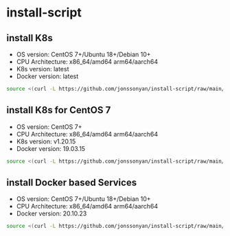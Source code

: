 # install-script

## install K8s

- OS version: CentOS 7+/Ubuntu 18+/Debian 10+
- CPU Architecture: x86_64/amd64 arm64/aarch64
- K8s version: latest
- Docker version: latest

```bash
source <(curl -L https://github.com/jonssonyan/install-script/raw/main/k8s-install.sh)
```

## install K8s for CentOS 7

- OS version: CentOS 7+
- CPU Architecture: x86_64/amd64 arm64/aarch64
- K8s version: v1.20.15
- Docker version: 19.03.15

```bash
source <(curl -L https://github.com/jonssonyan/install-script/raw/main/k8s-install-centos7.sh)
```

## install Docker based Services

- OS version: CentOS 7+/Ubuntu 18+/Debian 10+
- CPU Architecture: x86_64/amd64 arm64/aarch64
- Docker version: 20.10.23

```bash
source <(curl -L https://github.com/jonssonyan/install-script/raw/main/docker-install.sh)
```